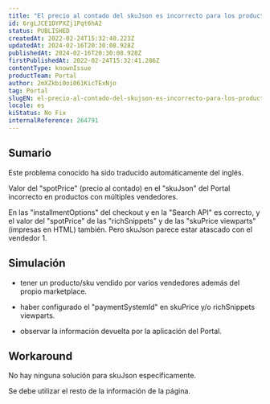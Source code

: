 ```yaml
---
title: "El precio al contado del skuJson es incorrecto para los productos con múltiples vendedores"
id: 6rgLJCE1DYPXZj1Pqt6hA2
status: PUBLISHED
createdAt: 2022-02-24T15:32:40.223Z
updatedAt: 2024-02-16T20:30:08.928Z
publishedAt: 2024-02-16T20:30:08.928Z
firstPublishedAt: 2022-02-24T15:32:41.286Z
contentType: knownIssue
productTeam: Portal
author: 2mXZkbi0oi061KicTExNjo
tag: Portal
slugEN: el-precio-al-contado-del-skujson-es-incorrecto-para-los-productos-con-multiples-vendedores
locale: es
kiStatus: No Fix
internalReference: 264791
---
```


## Sumario

<div class="alert alert-info">
  <p>Este problema conocido ha sido traducido automáticamente del inglés.</p>
</div>


Valor del "spotPrice" (precio al contado) en el "skuJson" del Portal incorrecto en productos con múltiples vendedores.

En las "installmentOptions" del checkout y en la "Search API" es correcto, y el valor del "spotPrice" de las "richSnippets" y de las "skuPrice viewparts" (impresas en HTML) también. Pero skuJson parece estar atascado con el vendedor 1.







## Simulación


- tener un producto/sku vendido por varios vendedores además del propio marketplace.

- haber configurado el "paymentSystemId" en skuPrice y/o richSnippets viewparts.

- observar la información devuelta por la aplicación del Portal.







## Workaround



No hay ninguna solución para skuJson específicamente.

Se debe utilizar el resto de la información de la página.

